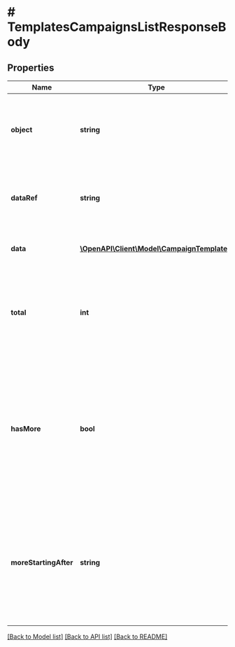 # # TemplatesCampaignsListResponseBody

## Properties

Name | Type | Description | Notes
------------ | ------------- | ------------- | -------------
**object** | **string** | The type of the object represented by JSON. This object stores information about campaign templates. | [optional] [default to 'list']
**dataRef** | **string** | Identifies the name of the JSON property that contains the array of campaign templates. | [optional] [default to 'data']
**data** | [**\OpenAPI\Client\Model\CampaignTemplate[]**](CampaignTemplate.md) | Dictionary that contains an array of campaign templates. | [optional]
**total** | **int** | Total number of templates, regardless of the applied query parameters. Displayed only if the &#x60;include_total&#x60; query paremeter is set to &#x60;true&#x60;. | [optional]
**hasMore** | **bool** | As query results are always limited (by the limit parameter), the &#x60;has_more&#x60; flag indicates if there are more records for given filter parameters. This lets you know if you can run another request to get more records returned in the results. | [optional]
**moreStartingAfter** | **string** | Returns an ID that can be used to return another page of results. Use the template ID in the &#x60;starting_after_id&#x60; query parameter to display another page of the results starting after the template with that ID. | [optional]

[[Back to Model list]](../../README.md#models) [[Back to API list]](../../README.md#endpoints) [[Back to README]](../../README.md)
